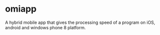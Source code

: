 omiapp
======

A hybrid mobile app that gives the processing speed of a program on iOS, android and windows phone 8 platform.
